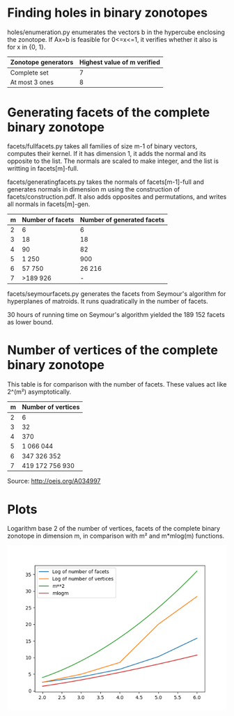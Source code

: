 # Finding holes in binary zonotopes

holes/enumeration.py enumerates the vectors b in the hypercube enclosing the zonotope. If Ax=b is feasible for 0<=x<=1, it verifies whether it also is for x in {0, 1}.

|  Zonotope generators | Highest value of m verified |
| -------------------- | --------------------------- |
| Complete set         |             7               |
| At most 3 ones       |             8               |

# Generating facets of the complete binary zonotope

facets/fullfacets.py takes all families of size m-1 of binary vectors, computes their kernel. If it has dimension 1, it adds the normal and its opposite to the list. The normals are scaled to make integer, and the list is writting in facets[m]-full.

facets/generatingfacets.py takes the normals of facets[m-1]-full and generates normals in dimension m using the construction of facets/construction.pdf. It also adds opposites and permutations, and writes all normals in facets[m]-gen.

|  m  | Number of facets | Number of generated facets |
| --- | ---------------- | -------------------------- |
|  2  |        6         |             6              |
|  3  |        18        |             18             |
|  4  |        90        |             82             |
|  5  |      1 250       |            900             |
|  6  |      57 750      |           26 216           |
|  7  |     >189 926     |             -              |

facets/seymourfacets.py generates the facets from Seymour's algorithm for hyperplanes of matroids. It runs quadratically in the number of facets.

30 hours of running time on Seymour's algorithm yielded the 189 152 facets as lower bound.

# Number of vertices of the complete binary zonotope

This table is for comparison with the number of facets. These values act like 2^(m²) asymptotically.

|  m  | Number of vertices | 
| --- | ------------------ |
|  2  |          6         |
|  3  |          32        |
|  4  |         370        |
|  5  |      1 066 044     |
|  6  |     347 326 352    | 
|  7  |   419 172 756 930  |

Source: http://oeis.org/A034997

# Plots

Logarithm base 2 of the number of vertices, facets of the complete binary zonotope in dimension m, in comparison with m² and m\*mlog(m) functions. 

![plot](https://github.com/Mattuuuuh/binaryZonotope/blob/main/plots/facetsandvertices.png?raw=true)
